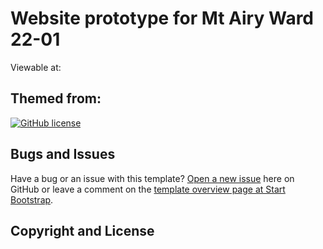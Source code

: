 # Website prototype for Mt Airy Ward 22-01
Viewable at: 

## Themed from: 
[![GitHub license](https://img.shields.io/badge/license-MIT-blue.svg)](https://raw.githubusercontent.com/BlackrockDigital/startbootstrap-clean-blog/master/LICENSE)



## Bugs and Issues

Have a bug or an issue with this template? [Open a new issue](https://github.com/BlackrockDigital/startbootstrap-clean-blog/issues) here on GitHub or leave a comment on the [template overview page at Start Bootstrap](http://startbootstrap.com/template-overviews/clean-blog/).


## Copyright and License


